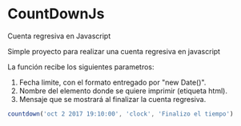 # CountDownJs
Cuenta regresiva en Javascript

Simple proyecto para realizar una cuenta regresiva en javascript

La función recibe los siguientes parametros:

1. Fecha limite, con el formato entregado por "new Date()".
2. Nombre del elemento donde se quiere imprimir (etiqueta html).
3. Mensaje que se mostrará al finalizar la cuenta regresiva.

```javascript
countdown('oct 2 2017 19:10:00', 'clock', 'Finalizo el tiempo')
```

